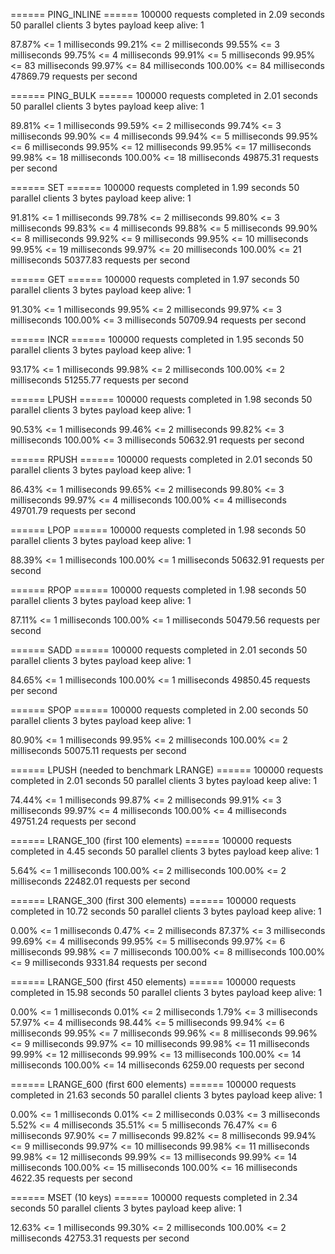====== PING_INLINE ======
  100000 requests completed in 2.09 seconds
  50 parallel clients
  3 bytes payload
  keep alive: 1

87.87% <= 1 milliseconds
99.21% <= 2 milliseconds
99.55% <= 3 milliseconds
99.75% <= 4 milliseconds
99.91% <= 5 milliseconds
99.95% <= 83 milliseconds
99.97% <= 84 milliseconds
100.00% <= 84 milliseconds
47869.79 requests per second

====== PING_BULK ======
  100000 requests completed in 2.01 seconds
  50 parallel clients
  3 bytes payload
  keep alive: 1

89.81% <= 1 milliseconds
99.59% <= 2 milliseconds
99.74% <= 3 milliseconds
99.90% <= 4 milliseconds
99.94% <= 5 milliseconds
99.95% <= 6 milliseconds
99.95% <= 12 milliseconds
99.95% <= 17 milliseconds
99.98% <= 18 milliseconds
100.00% <= 18 milliseconds
49875.31 requests per second

====== SET ======
  100000 requests completed in 1.99 seconds
  50 parallel clients
  3 bytes payload
  keep alive: 1

91.81% <= 1 milliseconds
99.78% <= 2 milliseconds
99.80% <= 3 milliseconds
99.83% <= 4 milliseconds
99.88% <= 5 milliseconds
99.90% <= 8 milliseconds
99.92% <= 9 milliseconds
99.95% <= 10 milliseconds
99.95% <= 19 milliseconds
99.97% <= 20 milliseconds
100.00% <= 21 milliseconds
50377.83 requests per second

====== GET ======
  100000 requests completed in 1.97 seconds
  50 parallel clients
  3 bytes payload
  keep alive: 1

91.30% <= 1 milliseconds
99.95% <= 2 milliseconds
99.97% <= 3 milliseconds
100.00% <= 3 milliseconds
50709.94 requests per second

====== INCR ======
  100000 requests completed in 1.95 seconds
  50 parallel clients
  3 bytes payload
  keep alive: 1

93.17% <= 1 milliseconds
99.98% <= 2 milliseconds
100.00% <= 2 milliseconds
51255.77 requests per second

====== LPUSH ======
  100000 requests completed in 1.98 seconds
  50 parallel clients
  3 bytes payload
  keep alive: 1

90.53% <= 1 milliseconds
99.46% <= 2 milliseconds
99.82% <= 3 milliseconds
100.00% <= 3 milliseconds
50632.91 requests per second

====== RPUSH ======
  100000 requests completed in 2.01 seconds
  50 parallel clients
  3 bytes payload
  keep alive: 1

86.43% <= 1 milliseconds
99.65% <= 2 milliseconds
99.80% <= 3 milliseconds
99.97% <= 4 milliseconds
100.00% <= 4 milliseconds
49701.79 requests per second

====== LPOP ======
  100000 requests completed in 1.98 seconds
  50 parallel clients
  3 bytes payload
  keep alive: 1

88.39% <= 1 milliseconds
100.00% <= 1 milliseconds
50632.91 requests per second

====== RPOP ======
  100000 requests completed in 1.98 seconds
  50 parallel clients
  3 bytes payload
  keep alive: 1

87.11% <= 1 milliseconds
100.00% <= 1 milliseconds
50479.56 requests per second

====== SADD ======
  100000 requests completed in 2.01 seconds
  50 parallel clients
  3 bytes payload
  keep alive: 1

84.65% <= 1 milliseconds
100.00% <= 1 milliseconds
49850.45 requests per second

====== SPOP ======
  100000 requests completed in 2.00 seconds
  50 parallel clients
  3 bytes payload
  keep alive: 1

80.90% <= 1 milliseconds
99.95% <= 2 milliseconds
100.00% <= 2 milliseconds
50075.11 requests per second

====== LPUSH (needed to benchmark LRANGE) ======
  100000 requests completed in 2.01 seconds
  50 parallel clients
  3 bytes payload
  keep alive: 1

74.44% <= 1 milliseconds
99.87% <= 2 milliseconds
99.91% <= 3 milliseconds
99.97% <= 4 milliseconds
100.00% <= 4 milliseconds
49751.24 requests per second

====== LRANGE_100 (first 100 elements) ======
  100000 requests completed in 4.45 seconds
  50 parallel clients
  3 bytes payload
  keep alive: 1

5.64% <= 1 milliseconds
100.00% <= 2 milliseconds
100.00% <= 2 milliseconds
22482.01 requests per second

====== LRANGE_300 (first 300 elements) ======
  100000 requests completed in 10.72 seconds
  50 parallel clients
  3 bytes payload
  keep alive: 1

0.00% <= 1 milliseconds
0.47% <= 2 milliseconds
87.37% <= 3 milliseconds
99.69% <= 4 milliseconds
99.95% <= 5 milliseconds
99.97% <= 6 milliseconds
99.98% <= 7 milliseconds
100.00% <= 8 milliseconds
100.00% <= 9 milliseconds
9331.84 requests per second

====== LRANGE_500 (first 450 elements) ======
  100000 requests completed in 15.98 seconds
  50 parallel clients
  3 bytes payload
  keep alive: 1

0.00% <= 1 milliseconds
0.01% <= 2 milliseconds
1.79% <= 3 milliseconds
57.97% <= 4 milliseconds
98.44% <= 5 milliseconds
99.94% <= 6 milliseconds
99.95% <= 7 milliseconds
99.96% <= 8 milliseconds
99.96% <= 9 milliseconds
99.97% <= 10 milliseconds
99.98% <= 11 milliseconds
99.99% <= 12 milliseconds
99.99% <= 13 milliseconds
100.00% <= 14 milliseconds
100.00% <= 14 milliseconds
6259.00 requests per second

====== LRANGE_600 (first 600 elements) ======
  100000 requests completed in 21.63 seconds
  50 parallel clients
  3 bytes payload
  keep alive: 1

0.00% <= 1 milliseconds
0.01% <= 2 milliseconds
0.03% <= 3 milliseconds
5.52% <= 4 milliseconds
35.51% <= 5 milliseconds
76.47% <= 6 milliseconds
97.90% <= 7 milliseconds
99.82% <= 8 milliseconds
99.94% <= 9 milliseconds
99.97% <= 10 milliseconds
99.98% <= 11 milliseconds
99.98% <= 12 milliseconds
99.99% <= 13 milliseconds
99.99% <= 14 milliseconds
100.00% <= 15 milliseconds
100.00% <= 16 milliseconds
4622.35 requests per second

====== MSET (10 keys) ======
  100000 requests completed in 2.34 seconds
  50 parallel clients
  3 bytes payload
  keep alive: 1

12.63% <= 1 milliseconds
99.30% <= 2 milliseconds
100.00% <= 2 milliseconds
42753.31 requests per second
